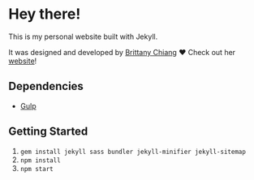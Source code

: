 # Hey there!

This is my personal website built with Jekyll.

It was designed and developed by [Brittany Chiang](https://github.com/bchiang7) ❤ Check out her [website](https://bchiang7.github.io)!

## Dependencies

- [Gulp](https://gulpjs.com/)

## Getting Started

1.  `gem install jekyll sass bundler jekyll-minifier jekyll-sitemap`
2.  `npm install`
3.  `npm start`
